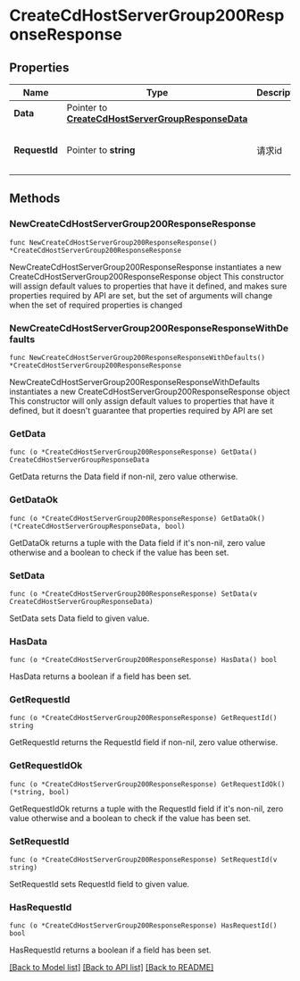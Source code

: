 # CreateCdHostServerGroup200ResponseResponse

## Properties

Name | Type | Description | Notes
------------ | ------------- | ------------- | -------------
**Data** | Pointer to [**CreateCdHostServerGroupResponseData**](CreateCdHostServerGroupResponseData.md) |  | [optional] 
**RequestId** | Pointer to **string** | 请求id | [optional] [default to "xxxxx"]

## Methods

### NewCreateCdHostServerGroup200ResponseResponse

`func NewCreateCdHostServerGroup200ResponseResponse() *CreateCdHostServerGroup200ResponseResponse`

NewCreateCdHostServerGroup200ResponseResponse instantiates a new CreateCdHostServerGroup200ResponseResponse object
This constructor will assign default values to properties that have it defined,
and makes sure properties required by API are set, but the set of arguments
will change when the set of required properties is changed

### NewCreateCdHostServerGroup200ResponseResponseWithDefaults

`func NewCreateCdHostServerGroup200ResponseResponseWithDefaults() *CreateCdHostServerGroup200ResponseResponse`

NewCreateCdHostServerGroup200ResponseResponseWithDefaults instantiates a new CreateCdHostServerGroup200ResponseResponse object
This constructor will only assign default values to properties that have it defined,
but it doesn't guarantee that properties required by API are set

### GetData

`func (o *CreateCdHostServerGroup200ResponseResponse) GetData() CreateCdHostServerGroupResponseData`

GetData returns the Data field if non-nil, zero value otherwise.

### GetDataOk

`func (o *CreateCdHostServerGroup200ResponseResponse) GetDataOk() (*CreateCdHostServerGroupResponseData, bool)`

GetDataOk returns a tuple with the Data field if it's non-nil, zero value otherwise
and a boolean to check if the value has been set.

### SetData

`func (o *CreateCdHostServerGroup200ResponseResponse) SetData(v CreateCdHostServerGroupResponseData)`

SetData sets Data field to given value.

### HasData

`func (o *CreateCdHostServerGroup200ResponseResponse) HasData() bool`

HasData returns a boolean if a field has been set.

### GetRequestId

`func (o *CreateCdHostServerGroup200ResponseResponse) GetRequestId() string`

GetRequestId returns the RequestId field if non-nil, zero value otherwise.

### GetRequestIdOk

`func (o *CreateCdHostServerGroup200ResponseResponse) GetRequestIdOk() (*string, bool)`

GetRequestIdOk returns a tuple with the RequestId field if it's non-nil, zero value otherwise
and a boolean to check if the value has been set.

### SetRequestId

`func (o *CreateCdHostServerGroup200ResponseResponse) SetRequestId(v string)`

SetRequestId sets RequestId field to given value.

### HasRequestId

`func (o *CreateCdHostServerGroup200ResponseResponse) HasRequestId() bool`

HasRequestId returns a boolean if a field has been set.


[[Back to Model list]](../README.md#documentation-for-models) [[Back to API list]](../README.md#documentation-for-api-endpoints) [[Back to README]](../README.md)


